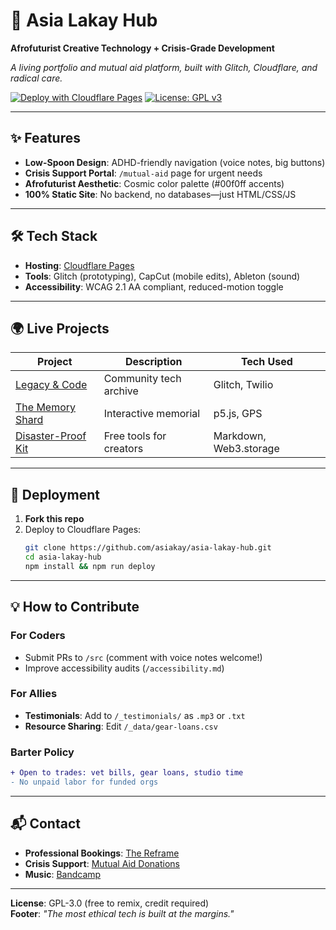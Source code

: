 # 🌌 Asia Lakay Hub

**Afrofuturist Creative Technology + Crisis-Grade Development**

_A living portfolio and mutual aid platform, built with Glitch, Cloudflare, and radical care._

[![Deploy with Cloudflare Pages](https://img.shields.io/badge/Deploy%20with-CF%20Pages-f38020?logo=cloudflare)](https://dash.cloudflare.com/)
[![License: GPL v3](https://img.shields.io/badge/License-GPLv3-blue.svg)](https://www.gnu.org/licenses/gpl-3.0)

---

## ✨ Features

- **Low-Spoon Design**: ADHD-friendly navigation (voice notes, big buttons)
- **Crisis Support Portal**: `/mutual-aid` page for urgent needs
- **Afrofuturist Aesthetic**: Cosmic color palette (#00f0ff accents)
- **100% Static Site**: No backend, no databases—just HTML/CSS/JS

---

## 🛠️ Tech Stack

- **Hosting**: [Cloudflare Pages](https://pages.cloudflare.com/)
- **Tools**: Glitch (prototyping), CapCut (mobile edits), Ableton (sound)
- **Accessibility**: WCAG 2.1 AA compliant, reduced-motion toggle

---

## 🌍 Live Projects

| Project                                                     | Description             | Tech Used              |
| ----------------------------------------------------------- | ----------------------- | ---------------------- |
| [Legacy & Code](https://legacy-and-code-roxbury.pages.dev/) | Community tech archive  | Glitch, Twilio         |
| [The Memory Shard](https://the-memory-shard.pages.dev/)     | Interactive memorial    | p5.js, GPS             |
| [Disaster-Proof Kit](https://creative-tech.pages.dev/)      | Free tools for creators | Markdown, Web3.storage |

---

## 🚀 Deployment

1. **Fork this repo**
2. Deploy to Cloudflare Pages:
   ```bash
   git clone https://github.com/asiakay/asia-lakay-hub.git
   cd asia-lakay-hub
   npm install && npm run deploy
   ```

---

## 💡 How to Contribute

### **For Coders**

- Submit PRs to `/src` (comment with voice notes welcome!)
- Improve accessibility audits (`/accessibility.md`)

### **For Allies**

- **Testimonials**: Add to `/_testimonials/` as `.mp3` or `.txt`
- **Resource Sharing**: Edit `/_data/gear-loans.csv`

### **Barter Policy**

```diff
+ Open to trades: vet bills, gear loans, studio time
- No unpaid labor for funded orgs
```

---

## 📬 Contact

- **Professional Bookings**: [The Reframe](https://book.squareup.com/appointments/rcgubepj7x9c5u/location/B3DYKPFWZQJB8/services?buttonTextColor=ffffff&color=000000&locale=en&referrer=so)
- **Crisis Support**: [Mutual Aid Donations](https://square.link/u/Ic4eWapA)
- **Music**: [Bandcamp](https://asialakay.bandcamp.com)

---

**License**: GPL-3.0 (free to remix, credit required)  
**Footer**: _"The most ethical tech is built at the margins."_
